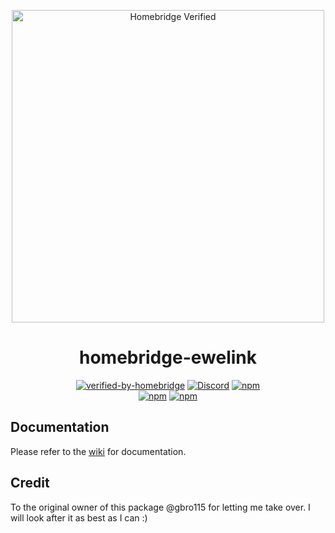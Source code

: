 <p align="center">
   <a href="https://github.com/homebridge/verified/blob/master/verified-plugins.json"><img alt="Homebridge Verified" src="https://user-images.githubusercontent.com/43026681/90361629-9af86200-e056-11ea-8553-4e4e5c4b5a54.png" width="500px"></a>
</p>
<span align="center">
  
# homebridge-ewelink 

 [![verified-by-homebridge](https://badgen.net/badge/homebridge/verified/purple)](https://github.com/homebridge/homebridge/wiki/Verified-Plugins)
 [![Discord](https://img.shields.io/discord/432663330281226270?color=728ED5&logo=discord&label=discord)](https://discord.com/channels/432663330281226270/742733745743855627)
 [![npm](https://img.shields.io/npm/dt/homebridge-ewelink)](https://www.npmjs.com/package/homebridge-ewelink)   
 [![npm](https://img.shields.io/npm/v/homebridge-ewelink/latest?label=release)](https://www.npmjs.com/package/homebridge-ewelink)
 [![npm](https://img.shields.io/npm/v/homebridge-ewelink/beta?label=beta)](https://www.npmjs.com/package/homebridge-ewelink)

 
</span>

## Documentation
Please refer to the [wiki](https://github.com/bwp91/homebridge-ewelink/wiki) for documentation.

## Credit
To the original owner of this package @gbro115 for letting me take over. I will look after it as best as I can :)
